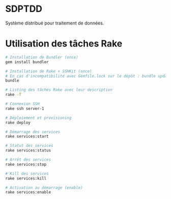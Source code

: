 # SDPTDD
Système distribué pour traitement de données.

# Utilisation des tâches Rake

```bash
# Installation de Bundler (once)
gem install bundler

# Installation de Rake + SSHKit (once)
# En cas d'incompatibilité avec Gemfile.lock sur le dépôt : bundle update
bundle

# Listing des tâches Rake avec leur description
rake -T

# Connexion SSH
rake ssh server-1

# Déploiement et provisioning
rake deploy

# Démarrage des services
rake services:start

# Statut des services
rake services:status

# Arrêt des services
rake services:stop

# Kill des services
rake services:kill

# Activation au démarrage (enable)
rake services:enable
```